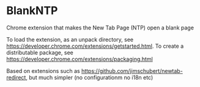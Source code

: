 BlankNTP
==========

Chrome extension that makes the New Tab Page (NTP) open a blank page

To load the extension, as an unpack directory, see https://developer.chrome.com/extensions/getstarted.html.
To create a distributable package, see https://developer.chrome.com/extensions/packaging.html

Based on extensions such as https://github.com/jimschubert/newtab-redirect, but much simpler (no configurationm no i18n etc)